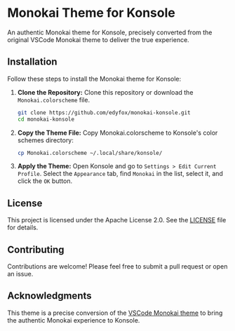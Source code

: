 # Monokai Theme for Konsole

An authentic Monokai theme for Konsole, precisely converted from the original
VSCode Monokai theme to deliver the true experience.

## Installation

Follow these steps to install the Monokai theme for Konsole:

1.  **Clone the Repository:**
    Clone this repository or download the `Monokai.colorscheme` file.
    ```bash
    git clone https://github.com/edyfox/monokai-konsole.git
    cd monokai-konsole
    ```
2.  **Copy the Theme File:** 
    Copy Monokai.colorscheme to Konsole's color schemes directory:
    ```bash
    cp Monokai.colorscheme ~/.local/share/konsole/
    ```
3.  **Apply the Theme:**
    Open Konsole and go to `Settings > Edit Current Profile`.
    Select the `Appearance` tab, find `Monokai` in the list, select it, and click the `OK` button.

## License
This project is licensed under the Apache License 2.0. See the
[LICENSE](LICENSE) file for details.

## Contributing
Contributions are welcome! Please feel free to submit a pull request or open an
issue.

## Acknowledgments
This theme is a precise conversion of the
[VSCode Monokai theme](https://github.com/microsoft/vscode/blob/main/extensions/theme-monokai/themes/monokai-color-theme.json)
to bring the authentic Monokai experience to Konsole.
